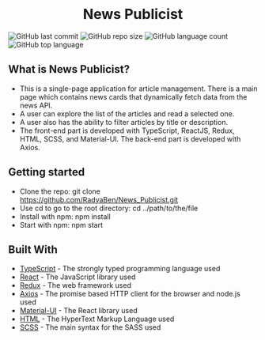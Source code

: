 <div align="center">
  <br>
  <h1>News Publicist</h1>
</div>

![GitHub last commit](https://img.shields.io/github/last-commit/RadyaBen/News_Publicist?style=plastic)
![GitHub repo size](https://img.shields.io/github/repo-size/RadyaBen/News_Publicist?style=plastic)
![GitHub language count](https://img.shields.io/github/languages/count/RadyaBen/News_Publicist?style=plastic)
![GitHub top language](https://img.shields.io/github/languages/top/RadyaBen/News_Publicist?style=plastic)

## What is News Publicist?

* This is a single-page application for article management. There is a main page which contains news cards that dynamically fetch data from the news API. 
* A user can explore the list of the articles and read a selected one.
* A user also has the ability to filter articles by title or description.
* The front-end part is developed with TypeScript, ReactJS, Redux, HTML, SCSS, and Material-UI. The back-end part is developed with Axios.

## Getting started

* Clone the repo: git clone https://github.com/RadyaBen/News_Publicist.git
* Use cd to go to the root directory: cd ../path/to/the/file
* Install with npm: npm install
* Start with npm: npm start

## Built With

* [TypeScript](https://www.typescriptlang.org/) - The strongly typed programming language used 
* [React](https://ru.reactjs.org/) - The JavaScript library used
* [Redux](https://redux.js.org/) - The web framework used
* [Axios](https://axios-http.com/) - The promise based HTTP client for the browser and node.js used
* [Material-UI](https://mui.com/) - The React library used
* [HTML](https://developer.mozilla.org/ru/docs/Web/HTML) - The HyperText Markup Language used
* [SCSS](https://sass-lang.com/) - The main syntax for the SASS used